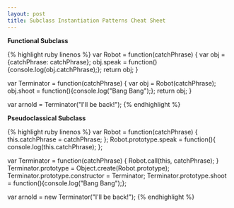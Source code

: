 ```yaml
---
layout: post
title: Subclass Instantiation Patterns Cheat Sheet
---
```


**Functional Subclass**


{% highlight ruby linenos %}
var Robot = function(catchPhrase) {
  var obj = {catchPhrase: catchPhrase};
  obj.speak = function(){console.log(obj.catchPhrase);};
  return obj;
}

var Terminator = function(catchPhrase) {
  var obj = Robot(catchPhrase);
  obj.shoot = function(){console.log("Bang Bang");};
  return obj;
}

var arnold = Terminator("I'll be back!");
{% endhighlight %}

**Pseudoclassical Subclass**


{% highlight ruby linenos %}
var Robot = function(catchPhrase) {
  this.catchPhrase = catchPhrase;
};
Robot.prototype.speak = function(){
  console.log(this.catchPhrase);
};

var Terminator = function(catchPhrase) {
  Robot.call(this, catchPhrase);
}
Terminator.prototype = Object.create(Robot.prototype);
Terminator.prototype.constructor = Terminator;
Terminator.prototype.shoot = function(){console.log("Bang Bang");};

var arnold = new Terminator("I'll be back!");
{% endhighlight %}